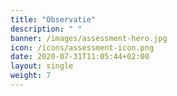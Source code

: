 ```yaml
---
title: "Observatie"
description: " "
banner: /images/assessment-hero.jpg
icon: /icons/assessment-icon.png
date: 2020-07-31T11:05:44+02:00
layout: single
weight: 7
---
```

